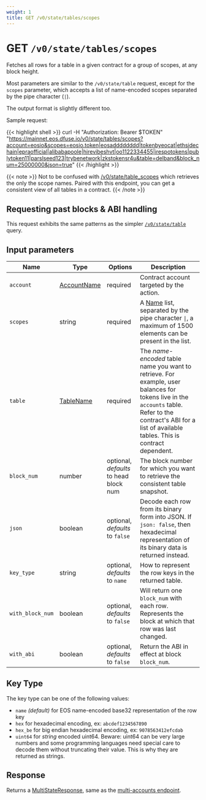 ```yaml
---
weight: 1
title: GET /v0/state/tables/scopes
---
```


# GET `/v0/state/tables/scopes`

Fetches all rows for a table in a given contract for a group of
scopes, at any block height.

Most parameters are similar to the `/v0/state/table` request, except
for the `scopes` parameter, which accepts a list of name-encoded scopes
separated by the pipe character (`|`).

The output format is slightly different too.

Sample request:

{{< highlight shell >}}
curl -H "Authorization: Bearer $TOKEN" \
    "https://mainnet.eos.dfuse.io/v0/state/tables/scopes?account=eosio&scopes=eosio.token|eosadddddddd|tokenbyeocat|ethsidechain|epraofficial|alibabapoole|hirevibeshvt|oo1122334455|irespotokens|publytoken11|parslseed123|trybenetwork|zkstokensr4u&table=delband&block_num=25000000&json=true"
{{< /highlight >}}

{{< note >}}
Not to be confused with [/v0/state/table_scopes](#rest-get-v0-state-table-scopes) which retrieves the only the scope names. Paired with this endpoint, you can get a consistent view of all tables in a contract.
{{< /note >}}

## Requesting past blocks & ABI handling

This request exhibits the same patterns as the simpler
[`/v0/state/table`](#rest-get-v0-state-table) query.

## Input parameters

Name | Type | Options | Description
-----|------|---------|------------
`account` | [AccountName](#type-AccountName) | required | Contract account targeted by the action.
`scopes` | string | required | A [Name](#type-Name) list, separated by the pipe character <code>&#124;</code>, a maximum of 1500 elements can be present in the list.
`table` | [TableName](#type-TableName) | required | The _name-encoded_ table name you want to retrieve.  For example, user balances for tokens live in the `accounts` table.  Refer to the contract's ABI for a list of available tables.  This is contract dependent.
`block_num` | number | optional, _defaults_ to head block num | The block number for which you want to retrieve the consistent table snapshot.
`json` | boolean | optional, _defaults_ to `false` | Decode each row from its binary form into JSON. If `json: false`, then hexadecimal representation of its binary data is returned instead.
`key_type` | string | optional, _defaults_ to `name` | How to represent the row keys in the returned table.
`with_block_num` | boolean | optional, _defaults_ to `false` | Will return one `block_num` with each row. Represents the block at which that row was last changed.
`with_abi` | boolean | optional, _defaults_ to `false` | Return the ABI in effect at block `block_num`.

<!---
FIXME: This KeyType is duplicated from `state-tables-scopes.md` and `state-table.md`
-->

## Key Type

The key type can be one of the following values:

 * `name` _(default)_ for EOS name-encoded base32 representation of the row key
 * `hex` for hexadecimal encoding, ex: `abcdef1234567890`
 * `hex_be` for big endian hexadecimal encoding, ex: `9078563412efcdab`
 * `uint64` for *string* encoded uint64. Beware: uint64 can be very large numbers and some programming languages need special care to decode them without truncating their value. This is why they are returned as strings.

## Response

Returns a [MultiStateResponse](#type-MultiStateResponse), same as the [multi-accounts endpoint](#rest-get-v0-state-tables-accounts).